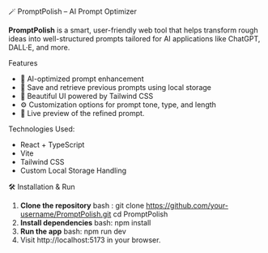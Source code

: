 🪄 PromptPolish – AI Prompt Optimizer

**PromptPolish** is a smart, user-friendly web tool that helps transform rough ideas into well-structured prompts tailored for AI applications like ChatGPT, DALL·E, and more.

Features

- 🧠 AI-optimized prompt enhancement
- 📂 Save and retrieve previous prompts using local storage
- 🎨 Beautiful UI powered by Tailwind CSS
- ⚙️ Customization options for prompt tone, type, and length
- 🔄 Live preview of the refined prompt.

Technologies Used:

- React + TypeScript
- Vite
- Tailwind CSS
- Custom Local Storage Handling

🛠️ Installation & Run
1. **Clone the repository**
bash : 
git clone https://github.com/your-username/PromptPolish.git
cd PromptPolish
2. **Install dependencies**
bash: npm install
3. **Run the app**
bash: npm run dev 
4. Visit http://localhost:5173 in your browser.

